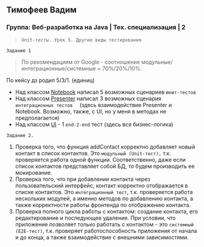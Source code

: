 ## Тимофеев Вадим

### Группа: Веб-разработка на Java | Тех. специализация | 2

> `Unit-тесты. Урок 5. Другие виды тестирования`

`Задание 1`

> По рекомендациям от Google - соотношение модульные/интеграционные/системные = 70%/20%/10%.  

По кейсу дз родил 5/3/1. (единиц)

* Над классом [Notebook](Test/seminars/five/notes/model/NotebookTest.java) написал 5 возможных сценариев `юнит-тестов`  
* Над классом [Presenter](Test/seminars/five/notes/PresenterTest.java) написал 3 возможных сценария `интеграционных тестов  ` 
(здесь взаимодействие Presenter и Notebook. Возможно, также, с UI, но у меня в методах не предполагается)
* Над классом [UI](Test/seminars/five/notes/UITest.java) - 1 `end-2-end` тест  (здесь вся бизнес-логика)



`Задание 2.`
1. Проверка того, что функция addContact корректно добавляет новый контакт в список контактов. Это `модульный (Unit-тест),`
т.к. проверяется работа одной функции. Соответственно, даже если список контактов представляет собой БД, то будем
производить ее мокирование.
2. Проверка того, что при добавлении контакта через пользовательский интерфейс, контакт корректно отображается в списке 
контактов. Это `интеграционный тест`, т.к. проверяется работа нескольких модулей, а именно методов по добавлению контакта, а также
корректности работы фронтенда по отображению контакта. 
3. Проверка полного цикла работы с контактом: создание контакта, его редактирование и последующее удаление. При условии,
что приложение позволяет только работать с контактом - это `системный (E2E-тест)`, т.к. проверяет работоспособность 
приложения от начала и до конца, а также взаимодействие с внешними зависимостями.